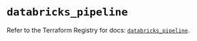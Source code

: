 # `databricks_pipeline`

Refer to the Terraform Registry for docs: [`databricks_pipeline`](https://registry.terraform.io/providers/databricks/databricks/1.62.1/docs/resources/pipeline).

